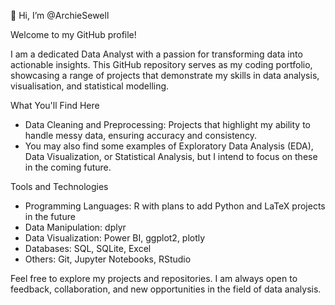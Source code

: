 👋 Hi, I’m @ArchieSewell

Welcome to my GitHub profile!

I am a dedicated Data Analyst with a passion for transforming data into actionable insights. This GitHub repository serves as my coding portfolio, showcasing a range of projects that demonstrate my skills in data analysis, visualisation, and statistical modelling.

What You'll Find Here
- Data Cleaning and Preprocessing: Projects that highlight my ability to handle messy data, ensuring accuracy and consistency.
- You may also find some examples of Exploratory Data Analysis (EDA), Data Visualization, or Statistical Analysis, but I intend to focus on these in the coming future.

Tools and Technologies
- Programming Languages: R with plans to add Python and LaTeX projects in the future
- Data Manipulation: dplyr
- Data Visualization: Power BI, ggplot2, plotly
- Databases: SQL, SQLite, Excel
- Others: Git, Jupyter Notebooks, RStudio

Feel free to explore my projects and repositories. I am always open to feedback, collaboration, and new opportunities in the field of data analysis.

<!---
ArchieSewell/ArchieSewell is a ✨ special ✨ repository because its `README.md` (this file) appears on your GitHub profile.
You can click the Preview link to take a look at your changes.
--->
